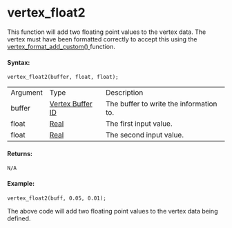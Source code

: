 # vertex_float2

This function will add two floating point values to the vertex data. The
vertex must have been formatted correctly to accept this using the [
vertex_format_add_custom() ](vertex_format_add_custom) function.

#### Syntax:

``` gml
vertex_float2(buffer, float, float);
```

|          |                                                                                                                   |                                         |
|----------|-------------------------------------------------------------------------------------------------------------------|-----------------------------------------|
| Argument | Type                                                                                                              | Description                             |
| buffer   |  [Vertex Buffer ID](../../../../../GameMaker_Language/GML_Reference/Drawing/Primitives/vertex_create_buffer)  | The buffer to write the information to. |
| float    |  [Real](../../../../../GameMaker_Language/GML_Overview/Data_Types)                                            | The first input value.                  |
| float    |  [Real](../../../../../GameMaker_Language/GML_Overview/Data_Types)                                            | The second input value.                 |

#### Returns:

``` gml
N/A
```

#### Example:

``` gml
vertex_float2(buff, 0.05, 0.01);
```

The above code will add two floating point values to the vertex data
being defined.
